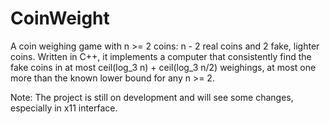 # CoinWeight

A coin weighing game with n >= 2 coins: n - 2 real coins and 2 fake, lighter coins.
Written in C++, it implements a computer that consistently find the fake coins in at most ceil(log_3 n) + ceil(log_3 n/2) weighings, at most one more than the known lower bound for any n >= 2.

Note: The project is still on development and will see some changes, especially in x11 interface.
